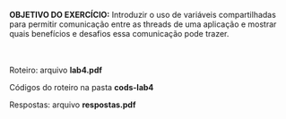 **OBJETIVO DO EXERCÍCIO:** Introduzir o uso de variáveis compartilhadas para permitir comunicação entre as threads de uma aplicação e mostrar quais benefícios e desafios essa comunicação pode trazer.

<br></br>
Roteiro: arquivo **lab4.pdf**

Códigos do roteiro na pasta **cods-lab4**

Respostas: arquivo **respostas.pdf**
